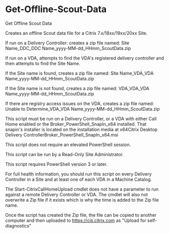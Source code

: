 # Get-Offline-Scout-Data
Get Offline Scout Data

Creates an offline Scout data file for a Citrix 7.x/18xx/19xx/20xx Site.

If run on a Delivery Controller: creates a zip file named:
Site Name_DDC_DDC Name_yyyy-MM-dd_HHmm_ScoutData.zip

If run on a VDA, attempts to find the VDA's registered delivery controller
and then attempts to find the Site Name.

If the Site name is found, creates a zip file named:
Site Name_VDA_VDA Name_yyyy-MM-dd_HHmm_ScoutData.zip

If the Site name is not found, creates a zip file named:
VDA_VDA_VDA Name_yyyy-MM-dd_HHmm_ScoutData.zip

If there are registry access issues on the VDA, creates a zip file named:
Unable to Determine_VDA_VDA Name_yyyy-MM-dd_HHmm_ScoutData.zip

This script must be run on a Delivery Controller, or a VDA with either Call Home enabled or the Broker_PowerShell_SnapIn_x64 installed. That snapin's installer is located on the installation media at
x64Citrix Desktop Delivery ControllerBroker_PowerShell_SnapIn_x64.msi

This script does not require an elevated PowerShell session.

This script can be run by a Read-Only Site Administrator.

This script requires PowerShell version 3 or later.

For full health information, you should run this script on every Delivery
Controller in a Site and at least one of each VDA in a Machine Catalog.

The Start-CitrixCallHomeUpload cmdlet does not have a parameter to run
against a remote Delivery Controller or VDA. The cmdlet will also not overwrite
a Zip file if it exists which is why the time is added to the Zip file name.

Once the script has created the Zip file, the file can be copied to another
computer and then uploaded to https://cis.citrix.com as
"Upload for self-diagnostics"
